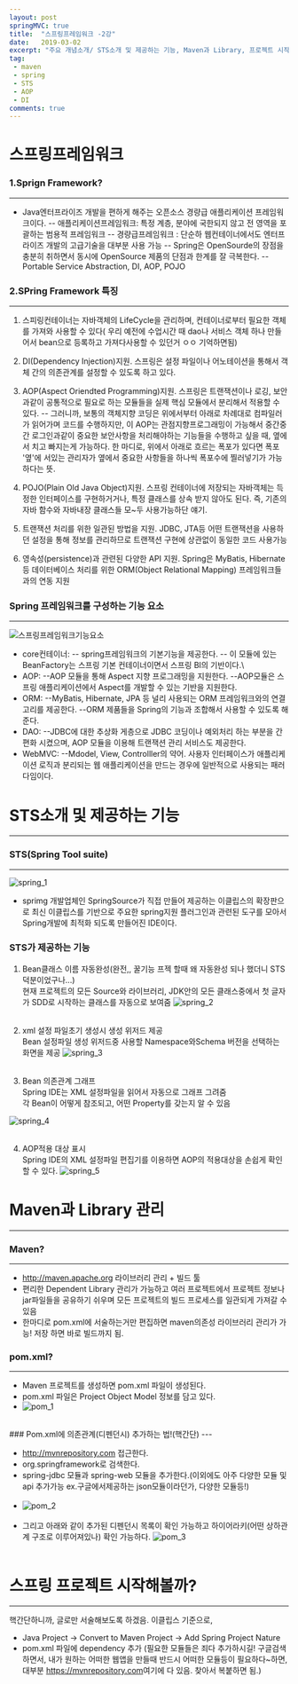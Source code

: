 ```yaml
---
layout: post
springMVC: true
title:  "스프링프레임워크 -2강"
date:   2019-03-02
excerpt: "주요 개념소개/ STS소개 및 제공하는 기능, Maven과 Library, 프로젝트 시작"
tag:
 - maven
 - spring
 - STS
 - AOP
 - DI
comments: true
---
```


# 스프링프레임워크

### 1.Sprign Framework?
---
 - Java엔터프라이즈 개발을 편하게 해주는 오픈소스 경량급 애플리케이션 프레임워크이다.
  -- 애플리케이션프레임워크: 특정 계층, 분야에 국한되지 않고 전 영역을 포괄하는 범용적 프레임워크
  -- 경량급프레임워크 : 단순하 웹컨테이너에서도 엔터프라이즈 개발의 고급기술을 대부분 사용 가능
  -- Spring은 OpenSourde의 장점을 충분히 취하면서 동시에 OpenSource 제품의 단점과 한계를 잘 극복한다.
  -- Portable Service Abstraction, DI, AOP, POJO

###   2.SPring Framework 특징
---
 1. 스피링컨테이너는 자바객체의 LifeCycle을 관리하며, 컨테이너로부터 필요한 객체를 가져와 사용할 수 있다( 우리 예전에 수업시간 때 dao나 서비스 객체 하나 만들어서 bean으로 등록하고 가져다사용할 수 있던거 ㅇㅇ 기억하면됨)
 2.  DI(Dependency Injection)지원. 스프링은 설정 파일이나 어노테이션을 통해서 객체 간의 의존관계를 설정할 수 있도록 하고 있다.
 3.  AOP(Aspect Oriendted Programming)지원. 스프링은 트랜잭션이나 로깅, 보안과같이 공통적으로 필요로 하는 모듈들을 실제 핵심 모듈에서 분리해서 적용할 수 있다.
  -- 그러니까, 보통의 객체지향 코딩은 위에서부터 아래로 차례대로 컴파일러가 읽어가며 코드를 수행하지만, 이 AOP는 관점지향프로그래밍이 가능해서 중간중간 로그인과같이 중요한 보안사항을 처리해야하는 기능들을 수행하고 싶을 때, 옆에서 치고 빠지는게 가능하다. 한 마디로, 위에서 아래로 흐르는 폭포가 있다면 폭포 '옆'에 서있는 관리자가 옆에서 중요한 사항들을 하나씩 폭포수에 찔러넣기가 가능하다는 뜻.
 
 4.  POJO(Plain Old Java Object)지원. 스프링 컨테이너에 저장되는 자바객체는 득정한 인터페이스를 구현하거거나, 특정 클래스를 상속 받지 않아도 된다. 즉, 기존의 자바 함수와 자바내장 클래스들 모~두 사용가능하단 얘기.
 5.  트랜잭션 처리를 위한 일관된 방법을 지원. JDBC, JTA등 어떤 트랜잭션을 사용하던 설정을 통해 정보를 관리하므로 트랜잭션 구현에 상관없이 동일한 코드 사용가능
 6.  영속성(persistence)과 관련된 다양한 API 지원. Spring은 MyBatis, Hibernate 등 데이터베이스 처리를 위한 ORM(Object Relational Mapping) 프레임워크들과의 연동 지원

### Spring 프레임워크를 구성하는 기능 요소
---
![스프링프레임워크기능요소](https://user-images.githubusercontent.com/30023840/53680170-e0b65300-3d1a-11e9-85ac-521c59e80b35.JPG)
 - core컨테이너:
  -- spring프레임워크의 기본기능을 제공한다.
  -- 이 모듈에 있는 BeanFactory는 스프링 기본 컨테이너이면서 스프링 BI의 기반이다.\
 - AOP:
  --AOP 모듈을 통해 Aspect 지향 프로그래밍을 지원한다.
  --AOP모듈은 스프링 애플리케이션에서 Aspect를 개발할 수 있는 기반을 지원한다.
 - ORM:
  --MyBatis, Hibernate, JPA 등 널리 사용되는 ORM 프레임워크와의 연결고리를 제공한다.
  --ORM 제품들을 Spring의 기능과 조합해서 사용할 수 있도록 해준다.
 - DAO:
  --JDBC에 대한 추상화 게층으로 JDBC 코딩이나 예외처리 하는 부분을 간편화 시켰으며, AOP 모듈을 이용해 트랜잭션 관리 서비스도 제공한다.
 - WebMVC:
  --Mdodel, View, Controlller의 약어. 사용자 인터페이스가 애플리케이션 로직과 분리되는 웹 애플리케이션을 만드는 경우에 일반적으로 사용되는 패러다임이다.


# STS소개 및 제공하는 기능
---

### STS(Spring Tool suite)
---
![spring_1](https://user-images.githubusercontent.com/30023840/53681731-11a18280-3d31-11e9-95e9-4a1f605a91ff.JPG)

 -  sprimg 개발업체인 SpringSource가 직접 만들어 제공하는 이클립스의 확장판으로 최신 이클립스를 기반으로 주요한 spring지원 플러그인과 관련된 도구를 모아서 Spring개발에 최적화 되도록 만들어진 IDE이다.

### STS가 제공하는 기능

1. Bean클래스 이름 자동완성(완전,, 꿀기능 프젝 할때 왜 자동완성 되나 했더니 STS덕분이었구나...)<br>현재 프로젝트의 모든 Source와 라이브러리, JDK안의 모든 클래스중에서 첫 글자가 SDD로 시작하는 클래스를 자동으로 보여줌
![spring_2](https://user-images.githubusercontent.com/30023840/53681732-123a1900-3d31-11e9-95b4-4a886e1908e3.JPG)<br><br>

2.  xml 설정 파일초기 생성시 생성 위저드 제공<br> Bean 설정파일 생성 위저드중 사용할 Namespace와Schema 버전을 선택하는 화면을 제공
![spring_3](https://user-images.githubusercontent.com/30023840/53681733-123a1900-3d31-11e9-8ec1-84ddac3d860c.JPG)<br><br>

3. Bean 의존관계 그래프<br>Spring IDE는 XML 설정파일을 읽어서 자동으로 그래프 그려줌<br>각 Bean이 어떻게 참조되고, 어떤 Property를 갖는지 알 수 있음

![spring_4](https://user-images.githubusercontent.com/30023840/53681734-123a1900-3d31-11e9-8a4d-6f6746f78a01.JPG)<br><br>

4. AOP적용 대상 표시<br> Spring IDE의 XML 설정파일 편집기를 이용하면 AOP의 적용대상을 손쉽게 확인할 수 있다.
![spring_5](https://user-images.githubusercontent.com/30023840/53681735-12d2af80-3d31-11e9-958a-0f260e7536c8.JPG)

# Maven과 Library 관리
---
### Maven?
---

 - http://maven.apache.org 라이브러리 관리 + 빌드 툴
 - 편리한 Dependent Library 관리가 가능하고 여러 프로젝트에서 프로젝트 정보나 jar파일들을 공유하기 쉬우며 모든 프로젝트의 빌드 프로세스를 일관되게 가져갈 수 있음
 - 한마디로 pom.xml에 서술하는거만 편집하면 maven의존성 라이브러리 관리가 가능! 저장 하면 바로 빌드까지 됨.

### pom.xml?
---

 - Maven 프로젝트를 생성하면 pom.xml 파일이 생성된다.
 - pom.xml 파일은 Project Object Model 정보를 담고 있다.
 - ![pom_1](https://user-images.githubusercontent.com/30023840/53681846-76111180-3d32-11e9-9c0c-5b0bdab6883f.JPG)
<br>
### Pom.xml에 의존관계(디펜던시) 추가하는 법!(핵간단)
---

- http://mvnrepository.com 접근한다.
- org.springframework로 검색한다.
- spring-jdbc 모듈과 spring-web 모듈을 추가한다.(이외에도 아주 다양한 모듈 및 api  추가가능 ex.구글에서제공하는 json모듈이라던가, 다양한 모듈등!)<br><br>
- ![pom_2](https://user-images.githubusercontent.com/30023840/53681847-76111180-3d32-11e9-8f6e-6c9bdbaa8755.JPG)<br><br>
- 그리고 아래와 같이 추가된 디펜던시 목록이 확인 가능하고 하이어라키(어떤 상하관계 구조로 이루어져있나) 확인 가능하다.
![pom_3](https://user-images.githubusercontent.com/30023840/53681845-75787b00-3d32-11e9-8935-7c0ece6dc209.JPG)<br><br>


# 스프링 프로젝트 시작해볼까?
---

핵간단하니까, 글로만 서술해보도록 하겠음. 이클립스 기준으로,<br>
- Java Project -> Convert to Maven Project -> Add Spring Project Nature
- pom.xml 파일에 dependency 추가 (필요한 모듈들은 죄다 추가하시길! 구글검색하면서, 내가 원하는 어떠한 웹앱을 만들때 반드시 어떠한 모듈등이 필요하다~하면, 대부분 <a>https://mvnrepository.com</a>여기에 다 있음. 찾아서 복붙하면 됨.)